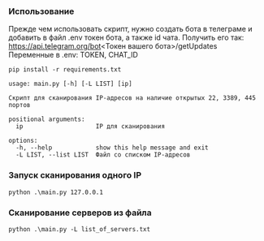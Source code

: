 ### Использование
Прежде чем использовать скрипт, нужно создать бота в телеграме и добавить в файл .env токен бота, а также id чата. Получить его так: https://api.telegram.org/bot<Токен вашего бота>/getUpdates\
Переменные в .env: TOKEN, CHAT_ID

```pip install -r requirements.txt ```
```
usage: main.py [-h] [-L LIST] [ip]

Скрипт для сканирования IP-адресов на наличие открытых 22, 3389, 445 портов

positional arguments:
  ip                    IP для сканирования

options:
  -h, --help            show this help message and exit
  -L LIST, --list LIST  Файл со списком IP-адресов
```

### Запуск сканирования одного IP
```python .\main.py 127.0.0.1```

### Сканирование серверов из файла
```python .\main.py -L list_of_servers.txt```
